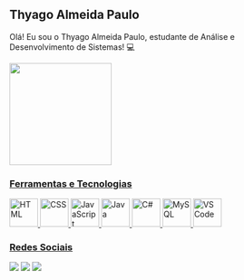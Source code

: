 ## Thyago Almeida Paulo
Olá! Eu sou o Thyago Almeida Paulo, estudante de Análise e Desenvolvimento de Sistemas! 💻
<br>

<div>
  <a href="https://github.com/thyzxt">
  <img loading="lazy" height="180em" src="https://github-readme-stats.vercel.app/api/top-langs/?username=thyzxt&layout=compact&langs_count=7&theme=dracula"/>
</div>
</div>

### Ferramentas e Tecnologias
<div>
  <img src="https://cdn.jsdelivr.net/gh/devicons/devicon@latest/icons/html5/html5-plain-wordmark.svg" title="HTML" style="height: 50px; width: 50px;"/>
  <img src="https://cdn.jsdelivr.net/gh/devicons/devicon@latest/icons/css3/css3-plain-wordmark.svg" title="CSS" style="height: 50px; width: 50px;"/>
  <img src="https://cdn.jsdelivr.net/gh/devicons/devicon@latest/icons/javascript/javascript-plain.svg" title="JavaScript" style="height: 50px; width: 50px;"/>
  <img src="https://cdn.jsdelivr.net/gh/devicons/devicon@latest/icons/java/java-original-wordmark.svg" title="Java" style="height: 50px; width: 50px;"/>
  <img src="https://cdn.jsdelivr.net/gh/devicons/devicon@latest/icons/csharp/csharp-plain.svg" title="C#" style="height: 50px; width: 50px;"/>
  <img src="https://cdn.jsdelivr.net/gh/devicons/devicon@latest/icons/mysql/mysql-original-wordmark.svg" title="MySQL" style="height: 50px; width: 50px;"/>
  <img src="https://cdn.jsdelivr.net/gh/devicons/devicon@latest/icons/vscode/vscode-original.svg" title="VS Code" style="height: 50px; width: 50px;"/>   
</div>

### Redes Sociais
<div>
  <a href="https://instagram.com/thyzxt" target="_blank"><img loading="lazy" src="https://img.shields.io/badge/-Instagram-%23E4405F?style=for-the-badge&logo=instagram&logoColor=white" target="_blank"></a>
  <a href = "mailto:thyalmeida2005@gmail.com"><img loading="lazy" src="https://img.shields.io/badge/Gmail-D14836?style=for-the-badge&logo=gmail&logoColor=white" target="_blank"></a>
  <a href="https://www.linkedin.com/in/thyago-almeida-paulo-051279231" target="_blank"><img loading="lazy" src="https://img.shields.io/badge/-LinkedIn-%230077B5?style=for-the-badge&logo=linkedin&logoColor=white" target="_blank"></a>   
</div>
